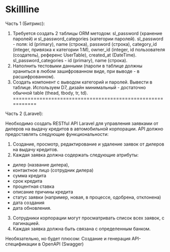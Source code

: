 # Skillline

Часть 1 (Битрикс):

1. Требуется создать 2 таблицы ORM методом: sl_password (хранение
паролей) и sl_password_categories (категории паролей).
sl_password - поля: id (primary), name (строка), password (строка),
category_id (integer, привязка к категории 1:M), owner_id (integer, id
пользователя (создатель), референс UserTable), created_at (DateTime).
sl_password_categories - id (primary), name (строка).
2. Наполнить тестовыми данными (пароли в таблице должны храниться в
любом зашифрованном виде, при выводе - в расшифрованном).
3. Создать компонент с выводом категорий и паролей. Вывести в таблице.
Используем D7, дизайн минимальный - достаточно обычной table (thead,
tbody, tr, td).
===========================================================

Часть 2 (Laravel):

Необходимо создать RESTful API Laravel для управления заявками от
дилеров на выдачу кредитов в
автомобильной корпорации. API должно предоставлять следующие
функциональности:
1. Создание, просмотр, редактирование и удаление заявок от дилеров на
выдачу кредитов.
2. Каждая заявка должна содержать следующие атрибуты:
- дилер (название дилера),
- контактное лицо (сотрудник дилера)
- сумма кредита
- срок кредита
- процентная ставка
- описание причины кредита
- статус заявки (например, новая, в процессе, одобрена, отклонена)
- дата создания
- дата обновления.
3. Сотрудники корпорации могут просматривать список всех заявок, с
пагинацией.
4. Каждая заявка должна быть связана с определенным банком.

Необязательно, но будет плюсом:
Создание и генерация API-спецификации в OpenAPI (Swagger)
